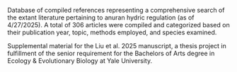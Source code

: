Database of compiled references representing a comprehensive search of the extant literature pertaining to anuran hydric regulation (as of 4/27/2025). A total of 306 articles were compiled and categorized based on their publication year, topic, methods employed, and species examined.

Supplemental material for the Liu et al. 2025 manuscript, a thesis project in fulfillment of the senior requirement for the Bachelors of Arts degree in Ecology & Evolutionary Biology at Yale University.

